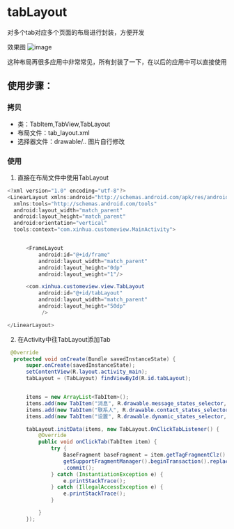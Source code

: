 # tabLayout
对多个tab对应多个页面的布局进行封装，方便开发

效果图
![image](https://github.com/sLiKangli/tabLayout.git/iamge/effect.git)


这种布局再很多应用中非常常见，所有封装了一下，在以后的应用中可以直接使用

## 使用步骤：
### 拷贝
  - 类：TabItem,TabView,TabLayout
  - 布局文件：tab_layout.xml
  - 选择器文件：drawable/..  图片自行修改
  
### 使用
  1. 直接在布局文件中使用TabLayout
  ``` java
  <?xml version="1.0" encoding="utf-8"?>
<LinearLayout xmlns:android="http://schemas.android.com/apk/res/android"
    xmlns:tools="http://schemas.android.com/tools"
    android:layout_width="match_parent"
    android:layout_height="match_parent"
    android:orientation="vertical"
    tools:context="com.xinhua.customeview.MainActivity">


        <FrameLayout
            android:id="@+id/frame"
            android:layout_width="match_parent"
            android:layout_height="0dp"
            android:layout_weight="1"/>

        <com.xinhua.customeview.view.TabLayout
            android:id="@+id/tabLayout"
            android:layout_width="match_parent"
            android:layout_height="50dp"
             />

</LinearLayout>

  
  ```
 2. 在Activity中往TabLayout添加Tab
  ```java
   @Override
    protected void onCreate(Bundle savedInstanceState) {
        super.onCreate(savedInstanceState);
        setContentView(R.layout.activity_main);
        tabLayout = (TabLayout) findViewById(R.id.tabLayout);


        items = new ArrayList<TabItem>();
        items.add(new TabItem("消息", R.drawable.message_states_selector, MainFragent.class));
        items.add(new TabItem("联系人", R.drawable.contact_states_selector, ContactFragent.class));
        items.add(new TabItem("设置", R.drawable.dynamic_states_selector, SettingFragent.class));

        tabLayout.initData(items, new TabLayout.OnClickTabListener() {
            @Override
            public void onClickTab(TabItem item) {
                try {
                    BaseFragment baseFragment = item.getTagFragmentClz().newInstance();
                    getSupportFragmentManager().beginTransaction().replace(R.id.frame, baseFragment)
                    .commit();
                } catch (InstantiationException e) {
                    e.printStackTrace();
                } catch (IllegalAccessException e) {
                    e.printStackTrace();
                }

            }
        });
  ```
  
  
  
